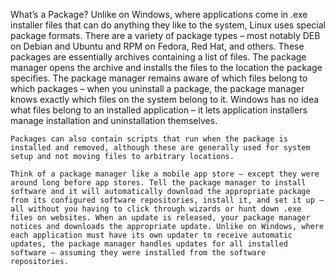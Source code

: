 What’s a Package?
	Unlike on Windows, where applications come in .exe installer files that can do anything they like to the system, Linux uses special package formats. There are a variety of package types – most notably DEB on Debian and Ubuntu and RPM on Fedora, Red Hat, and others. These packages are essentially archives containing a list of files. The package manager opens the archive and installs the files to the location the package specifies. The package manager remains aware of which files belong to which packages – when you uninstall a package, the package manager knows exactly which files on the system belong to it. Windows has no idea what files belong to an installed application – it lets application installers manage installation and uninstallation themselves.

	Packages can also contain scripts that run when the package is installed and removed, although these are generally used for system setup and not moving files to arbitrary locations.

	Think of a package manager like a mobile app store – except they were around long before app stores. Tell the package manager to install software and it will automatically download the appropriate package from its configured software repositories, install it, and set it up – all without you having to click through wizards or hunt down .exe files on websites. When an update is released, your package manager notices and downloads the appropriate update. Unlike on Windows, where each application must have its own updater to receive automatic updates, the package manager handles updates for all installed software — assuming they were installed from the software repositories.

